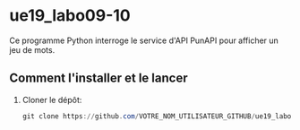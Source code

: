 # ue19_labo09-10

Ce programme Python interroge le service d'API PunAPI pour afficher un jeu de mots.

## Comment l'installer et le lancer

1. Cloner le dépôt:
   ```powershell
   git clone https://github.com/VOTRE_NOM_UTILISATEUR_GITHUB/ue19_labo09-10.git
